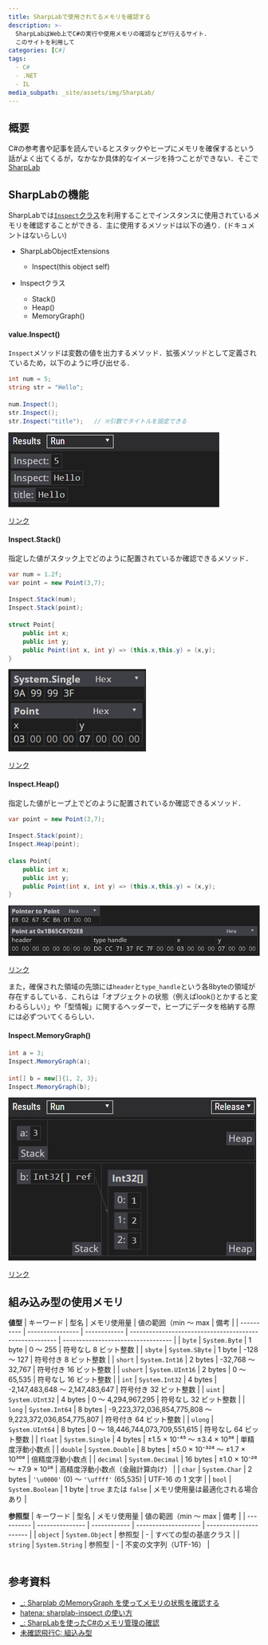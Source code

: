 ```yaml
---
title: SharpLabで使用されてるメモリを確認する
description: >-
  SharpLabはWeb上でC#の実行や使用メモリの確認などが行えるサイト．
  このサイトを利用して
categories: [C#]
tags:
  - C#
  - .NET
  - IL
media_subpath: _site/assets/img/SharpLab/
---
```


## 概要

C#の参考書や記事を読んでいるとスタックやヒープにメモリを確保するという話がよく出てくるが，なかなか具体的なイメージを持つことができない．そこで[SharpLab][SharpLab]


## SharpLabの機能
SharpLabでは[`Inspect`クラス][Inspectクラス]を利用することでインスタンスに使用されているメモリを確認することができる．主に使用するメソッドは以下の通り．(ドキュメントはないらしい)
  
- SharpLabObjectExtensions
  - Inspect(this object self)

- Inspectクラス
  - Stack()
  - Heap()
  - MemoryGraph()

#### value.Inspect()

`Inspect`メソッドは変数の値を出力するメソッド．拡張メソッドとして定義されているため，以下のように呼び出せる．

```cs
int num = 5;
string str = "Hello";

num.Inspect();
str.Inspect();
str.Inspect("title");   // ※引数でタイトルを設定できる
```
![alt text](SharpLab_inspect_01.png)

[リンク](https://sharplab.io/#v2:EYLgHgbALANALiATgVwHYB8CWq4AJXIC2uAvLgKwDcAsAFAACAjAAy4DOcipuARABIBTADZCA9jxq06BQgDoAkqjYAHAQGM4ACgCUkjogVLVGnXs6GV6rTziY4QgT11A)


#### Inspect.Stack()
指定した値がスタック上でどのように配置されているか確認できるメソッド．

```cs
var num = 1.2f;
var point = new Point(3,7); 

Inspect.Stack(num);
Inspect.Stack(point);

struct Point{
    public int x;
    public int y;
    public Point(int x, int y) => (this.x,this.y) = (x,y);
}
```
![alt text](SharpLab_Stack_01.png)

[リンク](https://sharplab.io/#v2:C4LgTgrgdgPgbgQzAAihAtsgvMgjAOgCYAzAbgFgAoRFABwHsBLKYbVAUwHdkAFJlgBQBmADQB2AJSlkVKgEkoAZ1rsAxsHwBlYAlUBrAWnRT5Sleq079Ahs2AnKVRcEjre/YAG8qyX8gACQsh2yAAeFJR+AUEhAJ4RUYHudgIhoSLBLMixEtgAfMgCwAAWjIr46SVl+DlsAuk5EQC+QA===)

#### Inspect.Heap()
指定した値がヒープ上でどのように配置されているか確認できるメソッド．

```cs
var point = new Point(3,7); 

Inspect.Stack(point);
Inspect.Heap(point);

class Point{
    public int x;
    public int y;
    public Point(int x, int y) => (this.x,this.y) = (x,y);
}
```

![alt text](SharpLab_Heap_01.png)

[リンク](https://sharplab.io/#v2:C4LgTgrgdgPgbgQzAAgA4HsCWVjILzJQCmA7sgApY4AUAzADQDsAlANzICwAUNwJJQBnVEQDGwAHQBlYAhEBrahmzA2fQcLHiAEkQSpFVFa27cAAgCYKhgN7dk95KdrJlyAB7GuDx89cBPT28nK2VqVzd6FxxkP2Z8AD5kamAAC0wBcQjU9PFY/CSI2M8AX24gA=)


また，確保された領域の先頭には`header`と`type_handle`という各8byteの領域が存在するしている．これらは「オブジェクトの状態（例えばlook()とかすると変わるらしい）」や「型情報」に関するヘッダーで，ヒープにデータを格納する際には必ずついてくるらしい．


#### Inspect.MemoryGraph()

```cs
int a = 3;
Inspect.MemoryGraph(a);

int[] b = new[]{1, 2, 3};
Inspect.MemoryGraph(b);
```
![alt text](SharpLab_MemoryGraph_01.png)

[リンク](https://sharplab.io/#v2:C4LgTgrgdgPgllYACAhkgvEgzAbgLABQAAgEwCsKAlPgYQsANoC6SARhklAKYDuzA3gEYANEhKisAXxqkyrakA==)


## 組み込み型の使用メモリ


**値型**
| キーワード | 型名             | メモリ使用量 | 値の範囲（min ～ max                                    | 備考                               |
| ---------- | ---------------- | ------------ | ------------------------------------------------------- | ---------------------------------- |
| `byte`     | `System.Byte`    | 1 byte       | 0 ～ 255                                                | 符号なし 8 ビット整数              |
| `sbyte`    | `System.SByte`   | 1 byte       | -128 ～ 127                                             | 符号付き 8 ビット整数              |
| `short`    | `System.Int16`   | 2 bytes      | -32,768 ～ 32,767                                       | 符号付き 16 ビット整数             |
| `ushort`   | `System.UInt16`  | 2 bytes      | 0 ～ 65,535                                             | 符号なし 16 ビット整数             |
| `int`      | `System.Int32`   | 4 bytes      | -2,147,483,648 ～ 2,147,483,647                         | 符号付き 32 ビット整数             |
| `uint`     | `System.UInt32`  | 4 bytes      | 0 ～ 4,294,967,295                                      | 符号なし 32 ビット整数             |
| `long`     | `System.Int64`   | 8 bytes      | -9,223,372,036,854,775,808 ～ 9,223,372,036,854,775,807 | 符号付き 64 ビット整数             |
| `ulong`    | `System.UInt64`  | 8 bytes      | 0 ～ 18,446,744,073,709,551,615                         | 符号なし 64 ビット整数             |
| `float`    | `System.Single`  | 4 bytes      | ±1.5 × 10⁻⁴⁵ ～ ±3.4 × 10³⁸                             | 単精度浮動小数点                   |
| `double`   | `System.Double`  | 8 bytes      | ±5.0 × 10⁻³²⁴ ～ ±1.7 × 10³⁰⁸                           | 倍精度浮動小数点                   |
| `decimal`  | `System.Decimal` | 16 bytes     | ±1.0 × 10⁻²⁸ ～ ±7.9 × 10²⁸                             | 高精度浮動小数点（金融計算向け）   |
| `char`     | `System.Char`    | 2 bytes      | `'\u0000'` (0) ～ `'\uffff'` (65,535)                   | UTF-16 の 1 文字                   |
| `bool`     | `System.Boolean` | 1 byte       | `true` または `false`                                   | メモリ使用量は最適化される場合あり |

**参照型**
| キーワード | 型名            | メモリ使用量 | 値の範囲（min ～ max | 備考                   |
| ---------- | --------------- | ------------ | -------------------- | ---------------------- |
| `object`   | `System.Object` | 参照型       | -                    | すべての型の基底クラス |
| `string`   | `System.String` | 参照型       | -                    | 不変の文字列（UTF-16） |


#### 

```cs

```


## 参考資料
- [_: Sharplab のMemoryGraph を使ってメモリの状態を確認する](https://tech.guitarrapc.com/entry/2019/02/14/055953)
- [hatena: sharplab-inspect の使い方](https://shikaku-sh.hatenablog.com/entry/c-sharp-how-to-use-sharplab-inspect)
- [_: SharpLabを使ったC#のメモリ管理の確認](https://soft-rime.com/post-9359/#google_vignette)
- [未確認飛行C: 組込み型](https://ufcpp.net/study/csharp/st_embeddedtype.html)

<!-- リンク -->
[SharpLab]: https://sharplab.io/
[Inspectクラス]: https://github.com/ashmind/SharpLab/blob/main/source/Runtime/Inspect.cs
[SharpLabObjectExtensionsクラス]: https://github.com/ashmind/SharpLab/blob/main/source/Runtime/SharpLabObjectExtensions.cs


[組み込み型]: https://learn.microsoft.com/ja-jp/dotnet/csharp/language-reference/builtin-types/built-in-types